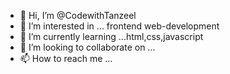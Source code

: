 - 👋 Hi, I’m @CodewithTanzeel
- 👀 I’m interested in ... frontend web-development
- 🌱 I’m currently learning ...html,css,javascript
- 💞️ I’m looking to collaborate on ...
- 📫 How to reach me ...

<!---
CodewithTanzeel/CodewithTanzeel is a ✨ special ✨ repository because its `README.md` (this file) appears on your GitHub profile.
You can click the Preview link to take a look at your changes.
--->
